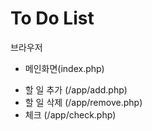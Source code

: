 # To Do List

브라우저

* 메인화면(index.php)
- 할 일 추가 (/app/add.php)
- 할 일 삭제 (/app/remove.php)
- 체크 (/app/check.php)
